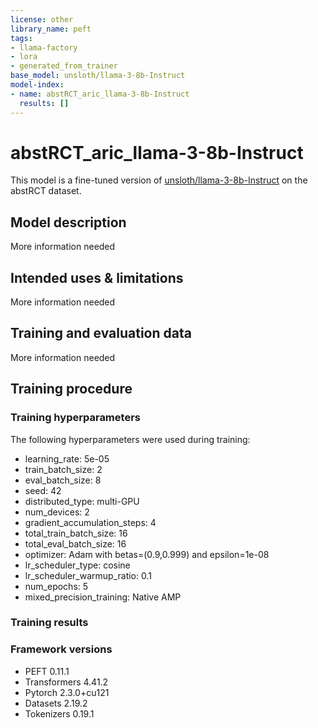 ```yaml
---
license: other
library_name: peft
tags:
- llama-factory
- lora
- generated_from_trainer
base_model: unsloth/llama-3-8b-Instruct
model-index:
- name: abstRCT_aric_llama-3-8b-Instruct
  results: []
---
```


<!-- This model card has been generated automatically according to the information the Trainer had access to. You
should probably proofread and complete it, then remove this comment. -->

# abstRCT_aric_llama-3-8b-Instruct

This model is a fine-tuned version of [unsloth/llama-3-8b-Instruct](https://huggingface.co/unsloth/llama-3-8b-Instruct) on the abstRCT dataset.

## Model description

More information needed

## Intended uses & limitations

More information needed

## Training and evaluation data

More information needed

## Training procedure

### Training hyperparameters

The following hyperparameters were used during training:
- learning_rate: 5e-05
- train_batch_size: 2
- eval_batch_size: 8
- seed: 42
- distributed_type: multi-GPU
- num_devices: 2
- gradient_accumulation_steps: 4
- total_train_batch_size: 16
- total_eval_batch_size: 16
- optimizer: Adam with betas=(0.9,0.999) and epsilon=1e-08
- lr_scheduler_type: cosine
- lr_scheduler_warmup_ratio: 0.1
- num_epochs: 5
- mixed_precision_training: Native AMP

### Training results



### Framework versions

- PEFT 0.11.1
- Transformers 4.41.2
- Pytorch 2.3.0+cu121
- Datasets 2.19.2
- Tokenizers 0.19.1